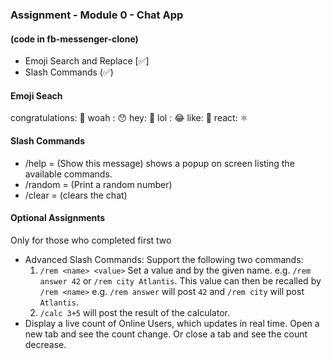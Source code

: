 ### Assignment - Module 0 - Chat App

#### (code in fb-messenger-clone)

- Emoji Search and Replace [✅]
- Slash Commands (✅)

#### Emoji Seach
congratulations: 🎉
woah : 😯
hey: 👋
lol : 😂
like: 🤍
react: ⚛️

#### Slash Commands
- /help = (Show this message) shows a popup on screen listing the available commands. 
- /random = (Print a random number)
- /clear = (clears the chat)


#### Optional Assignments
Only for those who completed first two
- Advanced Slash Commands: Support the following two commands:
    1. `/rem <name> <value>` Set a value and by the given name. e.g. `/rem answer 42` or `/rem city Atlantis`. This value can then be recalled by `/rem <name>` e.g. `/rem answer` will post `42` and `/rem city` will post `Atlantis`.
    2. `/calc 3+5` will post the result of the calculator.
- Display a live count of Online Users, which updates in real time. Open a new tab and see the count change. Or close a tab and see the count decrease.